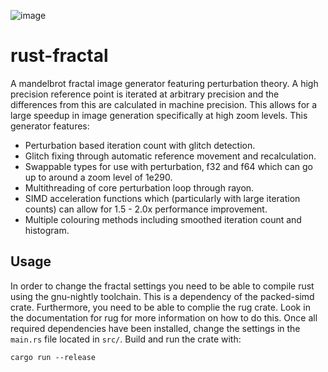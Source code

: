 ![image](render.png)

# rust-fractal
A mandelbrot fractal image generator featuring perturbation theory. A high precision reference point is iterated at arbitrary precision and the differences from this are calculated in machine precision. This allows for a large speedup in image generation specifically at high zoom levels. This generator features:

- Perturbation based iteration count with glitch detection.
- Glitch fixing through automatic reference movement and recalculation.
- Swappable types for use with perturbation, f32 and f64 which can go up to around a zoom level of 1e290.
- Multithreading of core perturbation loop through rayon.
- SIMD acceleration functions which (particularly with large iteration counts) can allow for 1.5 - 2.0x performance improvement.
- Multiple colouring methods including smoothed iteration count and histogram.

## Usage
In order to change the fractal settings you need to be able to compile rust using the gnu-nightly toolchain. This is a dependency of the packed-simd crate. Furthermore, you need to be able to complie the rug crate. Look in the documentation for rug for more information on how to do this. Once all required dependencies have been installed, change the settings in the ```main.rs``` file located in ```src/```. Build and run the crate with:

```cargo run --release```
